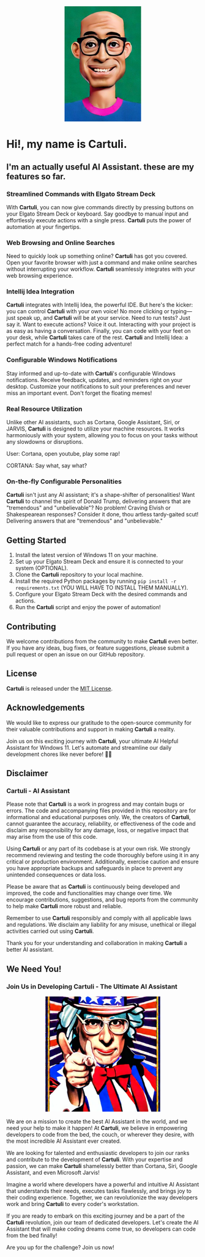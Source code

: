 <!DOCTYPE html>
<html>
<body>
  <div style="text-align: center;">
    <img src="images/cartuli-logo-master.png" alt="Cartuli Logo" width="200" height="300">
  </div>

  <h1>Hi!, my name is <strong>Cartuli</strong>.</h1>

<h2>I'm an actually useful AI Assistant. these are my features so far.</h2>

<h3>Streamlined Commands with Elgato Stream Deck</h3>
  <p>With <strong>Cartuli</strong>, you can now give commands directly by pressing buttons on your Elgato Stream Deck or keyboard. Say goodbye to manual input and effortlessly execute actions with a single press. <strong>Cartuli</strong> puts the power of automation at your fingertips.</p>

<h3>Web Browsing and Online Searches</h3>
  <p>Need to quickly look up something online? <strong>Cartuli</strong> has got you covered. Open your favorite browser with just a command and make online searches without interrupting your workflow. <strong>Cartuli</strong> seamlessly integrates with your web browsing experience.</p>

<h3>Intellij Idea Integration</h3>
  <p><strong>Cartuli</strong> integrates with Intellij Idea, the powerful IDE. But here's the kicker: you can control <strong>Cartuli</strong> with your own voice! No more clicking or typing—just speak up, and <strong>Cartuli</strong> will be at your service. Need to run tests? Just say it. Want to execute actions? Voice it out. Interacting with your project is as easy as having a conversation. Finally, you can code with your feet on your desk, while <strong>Cartuli</strong> takes care of the rest. <strong>Cartuli</strong> and Intellij Idea: a perfect match for a hands-free coding adventure!</p>

<h3>Configurable Windows Notifications</h3>
  <p>Stay informed and up-to-date with <strong>Cartuli</strong>'s configurable Windows notifications. Receive feedback, updates, and reminders right on your desktop. Customize your notifications to suit your preferences and never miss an important event. Don't forget the floating memes!</p>

<h3>Real Resource Utilization</h3>
  <p>Unlike other AI assistants, such as Cortana, Google Assistant, Siri, or JARVIS, <strong>Cartuli</strong> is designed to utilize your machine resources. It works harmoniously with your system, allowing you to focus on your tasks without any slowdowns or disruptions.</p>
  <p>User: Cortana, open youtube, play some rap!</p>
  <p>CORTANA: Say what, say what?</p>

<h3>On-the-fly Configurable Personalities</h3>
  <p><strong>Cartuli</strong> isn't just any AI assistant; it's a shape-shifter of personalities! Want <strong>Cartuli</strong> to channel the spirit of Donald Trump, delivering answers that are "tremendous" and "unbelievable"? No problem! Craving Elvish or Shakespearean responses? Consider it done, thou artless tardy-gaited scut! Delivering answers that are "tremendous" and "unbelievable."</p>

<h2>Getting Started</h2>

  <ol>
    <li>Install the latest version of Windows 11 on your machine.</li>
    <li>Set up your Elgato Stream Deck and ensure it is connected to your system (OPTIONAL).</li>
    <li>Clone the <strong>Cartuli</strong> repository to your local machine.</li>
    <li>Install the required Python packages by running <code>pip install -r requirements.txt</code> (YOU WILL HAVE TO INSTALL THEM MANUALLY).</li>
    <li>Configure your Elgato Stream Deck with the desired commands and     actions.</li>
    <li>Run the <strong>Cartuli</strong> script and enjoy the power of automation!</li>
  </ol>

<h2>Contributing</h2>

  <p>We welcome contributions from the community to make <strong>Cartuli</strong> even better. If you have any ideas, bug fixes, or feature suggestions, please submit a pull request or open an issue on our GitHub repository.</p>

<h2>License</h2>

  <p><strong>Cartuli</strong> is released under the <a href="LICENSE">MIT License</a>.</p>

<h2>Acknowledgements</h2>

  <p>We would like to express our gratitude to the open-source community for their valuable contributions and support in making <strong>Cartuli</strong> a reality.</p>

  <p>Join us on this exciting journey with <strong>Cartuli</strong>, your ultimate AI Helpful Assistant for Windows 11. Let's automate and streamline our daily development chores like never before! 🚀🤖</p>

<h2>Disclaimer</h2>

<h3><strong>Cartuli</strong> - AI Assistant</h3>

  <p>Please note that <strong>Cartuli</strong> is a work in progress and may contain bugs or errors. The code and accompanying files provided in this repository are for informational and educational purposes only. We, the creators of <strong>Cartuli</strong>, cannot guarantee the accuracy, reliability, or effectiveness of the code and disclaim any responsibility for any damage, loss, or negative impact that may arise from the use of this code.</p>

  <p>Using <strong>Cartuli</strong> or any part of its codebase is at your own risk. We strongly recommend reviewing and testing the code thoroughly before using it in any critical or production environment. Additionally, exercise caution and ensure you have appropriate backups and safeguards in place to prevent any unintended consequences or data loss.</p>

  <p>Please be aware that as <strong>Cartuli</strong> is continuously being developed and improved, the code and functionalities may change over time. We encourage contributions, suggestions, and bug reports from the community to help make <strong>Cartuli</strong> more robust and reliable.</p>

  <p>Remember to use <strong>Cartuli</strong> responsibly and comply with all applicable laws and regulations. We disclaim any liability for any misuse, unethical or illegal activities carried out using <strong>Cartuli</strong>.</p>

  <p>Thank you for your understanding and collaboration in making <strong>Cartuli</strong> a better AI assistant.</p>
   <section>
      <h2>We Need You!</h2>
      <h3>Join Us in Developing <strong>Cartuli</strong> - The Ultimate AI Assistant</h3>
      <div style="text-align: center;">
        <img src="images/urkel-sam.jpg" alt="Uncle Sam" width="300" height="300">
      </div>
      <p>We are on a mission to create the best AI Assistant in the world, and we need your help to make it happen! At <strong>Cartuli</strong>, we believe in empowering developers to code from the bed, the couch, or wherever they desire, with the most incredible AI Assistant ever created.</p>
      <p>We are looking for talented and enthusiastic developers to join our ranks and contribute to the development of <strong>Cartuli</strong>. With your expertise and passion, we can make <strong>Cartuli</strong> shamelessly better than Cortana, Siri, Google Assistant, and even Microsoft Jarvis!</p>
      <p>Imagine a world where developers have a powerful and intuitive AI Assistant that understands their needs, executes tasks flawlessly, and brings joy to their coding experience. Together, we can revolutionize the way developers work and bring <strong>Cartuli</strong> to every coder's workstation.</p>
      <p>If you are ready to embark on this exciting journey and be a part of the <strong>Cartuli</strong> revolution, join our team of dedicated developers. Let's create the AI Assistant that will make coding dreams come true, so developers can code from the bed finally!</p>
      <p>Are you up for the challenge? Join us now!</p>
   </section>
</body>
</html>

